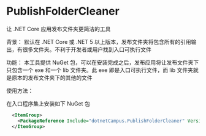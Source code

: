 # PublishFolderCleaner

让 .NET Core 应用发布文件夹更简洁的工具

背景： 默认在 .NET Core 或 .NET 5 以上版本，发布文件夹将包含所有的引用输出，有很多文件夹。不利于开发者或用户找到入口可执行文件

功能： 本工具提供 NuGet 包，可以在安装完成之后，发布应用将让发布文件夹下只包含一个 exe 和一个 lib 文件夹。此 exe 即是入口可执行文件，而 lib 文件夹就是原本的发布文件夹下的其他的文件

使用方法：

在入口程序集上安装如下 NuGet 包

```xml
  <ItemGroup>
    <PackageReference Include="dotnetCampus.PublishFolderCleaner" Version="1.0.12" />
  </ItemGroup>
```